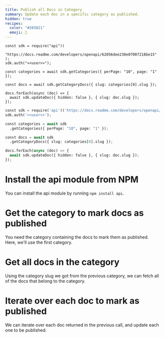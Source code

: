 ```yaml
---
title: Publish all Docs in Category
summary: Update each doc in a specific category as published.
hidden: true
recipes:
  color: "#203821"
  emoji: 👾
---
```


```node selection=L1-L2
const sdk = require("api")(
  "https://docs.readme.com/developers/openapi/62056dee230e07007218be15"
);
sdk.auth("<<user>>");

const categories = await sdk.getCategories({ perPage: "10", page: "1" });

const docs = await sdk.getCategoryDocs({ slug: categories[0].slug });

docs.forEach(async (doc) => {
  await sdk.updateDoc({ hidden: false }, { slug: doc.slug });
});
```

```python selection=L1-L2
const sdk = require('api')('https://docs.readme.com/developers/openapi/62056dee230e07007218be15');
sdk.auth('<<user>>');

const categories = await sdk
  .getCategories({ perPage: "10", page: "1" });

const docs = await sdk
  .getCategoryDocs({ slug: categories[0].slug });

docs.forEach(async (doc) => {
  await sdk.updateDoc({ hidden: false }, { slug: doc.slug });
});
```

# Install the api module from NPM

<!-- node@L0-L4,L6 -->
<!-- python@L2-L3,L9 -->

You can install the api module by running `npm install api`.

# Get the category to mark docs as published

You need the category containing the docs to mark them as published. Here, we'll use the first category.

<!-- node@L5-L10 -->
<!-- python@L5-L12 -->

# Get all docs in the category

<!-- node@L0-L4,L6 -->
<!-- python@L2-L3,L9 -->

Using the category slug we got from the previous category, we can fetch all of the docs that belong to the category.

# Iterate over each doc to mark as published

<!-- node@L0-L4,L6 -->
<!-- python@L2-L3,L9 -->

We can iterate over each doc returned in the previous call, and update each one to be published.
